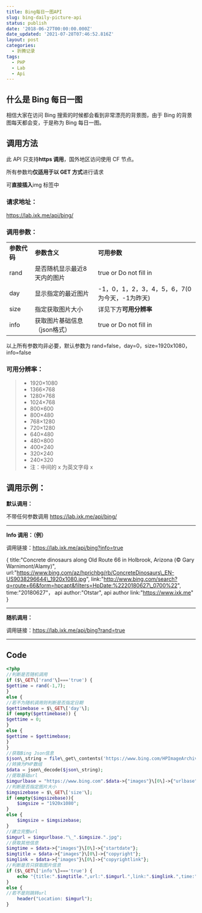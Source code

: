 ```yaml
---
title: Bing每日一图API
slug: bing-daily-picture-api
status: publish
date: '2018-06-27T00:00:00.000Z'
date_updated: '2021-07-28T07:46:52.816Z'
layout: post
categories:
  - 折腾记录
tags:
  - PHP
  - Lab
  - Api
---
```

## 什么是 Bing 每日一图

相信大家在访问 Bing 搜索的时候都会看到非常漂亮的背景图，由于 Bing 的背景图每天都会变，于是称为 Bing 每日一图。

## 调用方法

此 API 只支持**https 调用**，国外地区访问使用 CF 节点。

所有参数均**仅适用于以 GET 方式**进行请求

可**直接插入**img 标签中

### 请求地址：

https://lab.ixk.me/api/bing/

### 调用参数：

<table>
  <tbody>
    <tr>
      <td>
        <strong>参数代码</strong>
      </td>
      <td>
        <strong>参数含义</strong>
      </td>
      <td>
        <strong>可用参数</strong>
      </td>
    </tr>
    <tr>
      <td>rand</td>
      <td>是否随机显示最近8天内的图片</td>
      <td>true or&nbsp;Do not fill in</td>
    </tr>
    <tr>
      <td>day</td>
      <td>显示指定的最近图片</td>
      <td>-1，0，1，2，3，4，5，6，7(0为今天，-1为昨天)</td>
    </tr>
    <tr>
      <td>size</td>
      <td>指定获取图片大小</td>
      <td>
        详见下方<strong>可用分辨率</strong>
      </td>
    </tr>
    <tr>
      <td>info</td>
      <td>获取图片基础信息（json格式）</td>
      <td>true or&nbsp;Do not fill in</td>
    </tr>
  </tbody>
</table>

以上所有参数均非必要，默认参数为 rand=false，day=0，size=1920x1080，info=false

### 可用分辨率：

> - 1920×1080
> - 1366×768
> - 1280×768
> - 1024×768
> - 800×600
> - 800×480
> - 768×1280
> - 720×1280
> - 640×480
> - 480×800
> - 400×240
> - 320×240
> - 240×320
> - 注：中间的 x 为英文字母 x

## 调用示例：

**默认调用：**

不带任何参数调用 https://lab.ixk.me/api/bing/

---

**Info 调用：（例）**

调用链接：https://lab.ixk.me/api/bing?info=true

{
title:"Concrete dinosaurs along Old Route 66 in Holbrook, Arizona (© Gary Warnimont/Alamy)",
url:"https://www.bing.com/az/hprichbg/rb/ConcreteDinosaurs\_EN-US9038296644\_1920x1080.jpg",
link:"http://www.bing.com/search?q=route+66&form=hpcapt&filters=HpDate:%2220180627\_0700%22",
time:"20180627"，
api author:"Otstar",
api author link:"https://www.ixk.me"
}

---

**随机调用：**

调用链接：https://lab.ixk.me/api/bing?rand=true

---

## Code

```php
<?php
//判断是否随机调用
if ($\_GET\['rand'\]==='true') {
$gettime = rand(-1,7);
}
else {
//若不为随机调用则判断是否指定日期
$gettimebase = $\_GET\['day'\];
if (empty($gettimebase)) {
$gettime = 0;
}
else {
$gettime = $gettimebase;
}
}
//获取Bing Json信息
$json\_string = file\_get\_contents('https://www.bing.com/HPImageArchive.aspx?format=js&idx='.$gettime.'&n=1');
//转换为PHP数组
$data = json\_decode($json\_string);
//提取基础url
$imgurlbase = "https://www.bing.com".$data->{"images"}\[0\]->{"urlbase"};
//判断是否指定图片大小
$imgsizebase = $\_GET\['size'\];
if (empty($imgsizebase)){
    $imgsize = "1920x1080";
}
else {
    $imgsize = $imgsizebase;
}
//建立完整url
$imgurl = $imgurlbase."\_".$imgsize.".jpg";
//获取其他信息
$imgtime = $data->{"images"}\[0\]->{"startdate"};
$imgtitle = $data->{"images"}\[0\]->{"copyright"};
$imglink = $data->{"images"}\[0\]->{"copyrightlink"};
//判断是否只获取图片信息
if ($\_GET\['info'\]==='true') {
    echo "{title:".$imgtitle.",url:".$imgurl.",link:".$imglink.",time:".$imgtime."api author:Otstar,api author link:https://www.ixk.me"."}";
}
else {
//若不是则跳转url
    header("Location: $imgurl");
}
```
